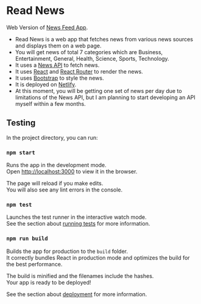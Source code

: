# Read News

Web Version of [News Feed App](https://github.com/AnuragThePathak/News-Feed-App).

- Read News is a web app that fetches news from various news sources and displays them on a web page.
- You will get news of total 7 categories which are Business, Entertainment, General, Health, Science, Sports, Technology.
- It uses a [News API](https://github.com/SauravKanchan/NewsAPI) to fetch news.
- It uses [React](https://reactjs.org/) and [React Router](https://reactrouter.com/) to render the news.
- It uses [Bootstrap](https://react-bootstrap.github.io/) to style the news.
- It is deployed on [Netlify](https://read-news.netlify.app/).
- At this moment, you will be getting one set of news per day due to limitations of the News API, but I am planning to start developing an API myself within a few months.

## Testing

In the project directory, you can run:

### `npm start`

Runs the app in the development mode.\
Open [http://localhost:3000](http://localhost:3000) to view it in the browser.

The page will reload if you make edits.\
You will also see any lint errors in the console.

### `npm test`

Launches the test runner in the interactive watch mode.\
See the section about [running tests](https://facebook.github.io/create-react-app/docs/running-tests) for more information.

### `npm run build`

Builds the app for production to the `build` folder.\
It correctly bundles React in production mode and optimizes the build for the best performance.

The build is minified and the filenames include the hashes.\
Your app is ready to be deployed!

See the section about [deployment](https://facebook.github.io/create-react-app/docs/deployment) for more information.
